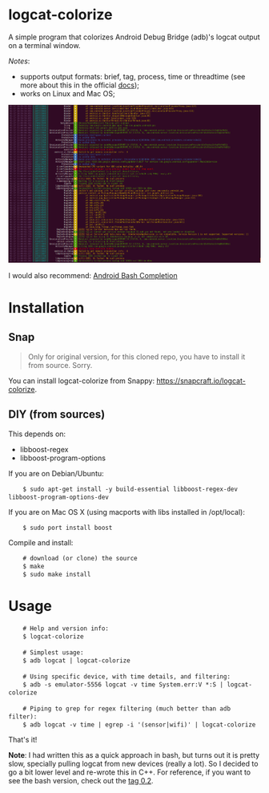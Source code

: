 # logcat-colorize

A simple program that colorizes Android Debug Bridge (adb)'s logcat output on a terminal window.

*Notes*:

  - supports output formats: brief, tag, process, time or threadtime (see more about this in the official [docs][1]);
  - works on Linux and Mac OS;

![image][2]

I would also recommend: [Android Bash Completion][4]


# Installation

## Snap

> Only for original version, for this cloned repo, you have to install it from source. Sorry.

You can install logcat-colorize from Snappy: https://snapcraft.io/logcat-colorize.

## DIY (from sources)

This depends on:

  * libboost-regex
  * libboost-program-options

If you are on Debian/Ubuntu:

        $ sudo apt-get install -y build-essential libboost-regex-dev libboost-program-options-dev

If you are on Mac OS X (using macports with libs installed in /opt/local):

        $ sudo port install boost

Compile and install:

        # download (or clone) the source
        $ make
        $ sudo make install

# Usage

        # Help and version info:
        $ logcat-colorize

        # Simplest usage:
        $ adb logcat | logcat-colorize

        # Using specific device, with time details, and filtering:
        $ adb -s emulator-5556 logcat -v time System.err:V *:S | logcat-colorize

        # Piping to grep for regex filtering (much better than adb filter):
        $ adb logcat -v time | egrep -i '(sensor|wifi)' | logcat-colorize

That's it!


**Note**: I had written this as a quick approach in bash, but turns out it is pretty slow, specially pulling logcat from new devices (really a lot). So I decided to go a bit lower level and re-wrote this in C++. For reference, if you want to see the bash version, check out the [tag 0.2][3].


[1]: http://developer.android.com/tools/debugging/debugging-log.html#outputFormat
[2]: https://raw.githubusercontent.com/thomasyuan/logcat-colorize/master/resource/colorize.png
[3]: https://bitbucket.org/brunobraga/logcat-colorize/src/8a17155d0d7c29c19130695d7a699e83830456ce?at=0.2
[4]: https://github.com/mbrubeck/android-completion
